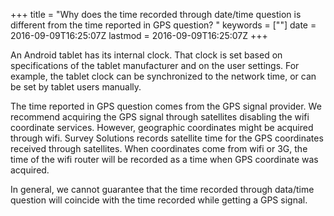 +++
title = "Why does the time recorded through date/time question is different from the time reported in GPS question? "
keywords = [""]
date = 2016-09-09T16:25:07Z
lastmod = 2016-09-09T16:25:07Z
+++

An Android tablet has its internal clock. That clock is set based on
specifications of the tablet manufacturer and on the user settings. For
example, the tablet clock can be synchronized to the network time, or
can be set by tablet users manually.

The time reported in GPS question comes from the GPS signal provider. We
recommend acquiring the GPS signal through satellites disabling the wifi
coordinate services. However, geographic coordinates might be acquired
through wifi. Survey Solutions records satellite time for the GPS
coordinates received through satellites. When coordinates come from wifi
or 3G, the time of the wifi router will be recorded as a time when GPS
coordinate was acquired.

In general, we cannot guarantee that the time recorded through data/time
question will coincide with the time recorded while getting a GPS
signal.
